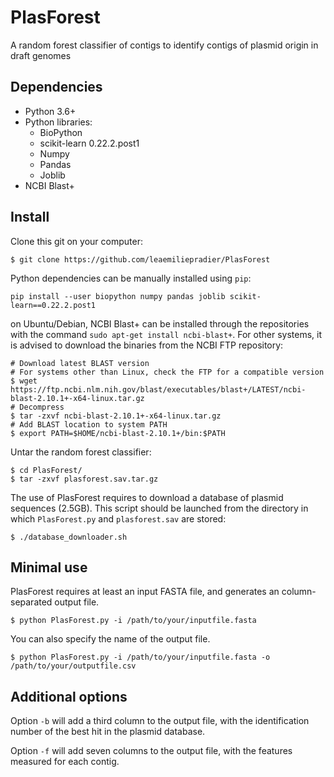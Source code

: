 # PlasForest
A random forest classifier of contigs to identify contigs of plasmid origin in draft genomes

## Dependencies
- Python 3.6+
- Python libraries:
  - BioPython
  - scikit-learn 0.22.2.post1
  - Numpy
  - Pandas
  - Joblib
- NCBI Blast+

## Install
Clone this git on your computer:
````
$ git clone https://github.com/leaemiliepradier/PlasForest
````
Python dependencies can be manually installed using ```pip```:
````
pip install --user biopython numpy pandas joblib scikit-learn==0.22.2.post1
````
on Ubuntu/Debian, NCBI Blast+ can be installed through the repositories with the command ```sudo apt-get install ncbi-blast+```. For other systems, it is advised to download the binaries from the NCBI FTP repository:
````
# Download latest BLAST version
# For systems other than Linux, check the FTP for a compatible version
$ wget https://ftp.ncbi.nlm.nih.gov/blast/executables/blast+/LATEST/ncbi-blast-2.10.1+-x64-linux.tar.gz
# Decompress
$ tar -zxvf ncbi-blast-2.10.1+-x64-linux.tar.gz
# Add BLAST location to system PATH
$ export PATH=$HOME/ncbi-blast-2.10.1+/bin:$PATH
````

Untar the random forest classifier:
````
$ cd PlasForest/
$ tar -zxvf plasforest.sav.tar.gz
````
The use of PlasForest requires to download a database of plasmid sequences (2.5GB). This script should be launched from the directory in which ```PlasForest.py``` and ```plasforest.sav``` are stored:
````
$ ./database_downloader.sh
````

## Minimal use
PlasForest requires at least an input FASTA file, and generates an column-separated output file.
````
$ python PlasForest.py -i /path/to/your/inputfile.fasta
````
You can also specify the name of the output file.
````
$ python PlasForest.py -i /path/to/your/inputfile.fasta -o /path/to/your/outputfile.csv
````

## Additional options
Option ```-b``` will add a third column to the output file, with the identification number of the best hit in the plasmid database.

Option ```-f``` will add seven columns to the output file, with the features measured for each contig.
